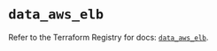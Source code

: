 # `data_aws_elb`

Refer to the Terraform Registry for docs: [`data_aws_elb`](https://registry.terraform.io/providers/hashicorp/aws/6.12.0/docs/data-sources/elb).
